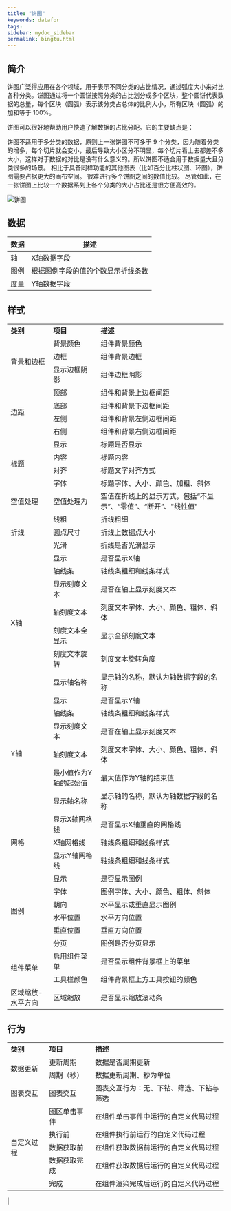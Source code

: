 ```yaml
---
title: "饼图"
keywords: datafor
tags:
sidebar: mydoc_sidebar
permalink: bingtu.html
---
```



## 简介

饼图广泛得应用在各个领域，用于表示不同分类的占比情况，通过弧度大小来对比各种分类。饼图通过将一个圆饼按照分类的占比划分成多个区块，整个圆饼代表数据的总量，每个区块（圆弧）表示该分类占总体的比例大小，所有区块（圆弧）的加和等于 100%。

饼图可以很好地帮助用户快速了解数据的占比分配。它的主要缺点是：

饼图不适用于多分类的数据，原则上一张饼图不可多于 9 个分类，因为随着分类的增多，每个切片就会变小，最后导致大小区分不明显，每个切片看上去都差不多大小，这样对于数据的对比是没有什么意义的。所以饼图不适合用于数据量大且分类很多的场景。
相比于具备同样功能的其他图表（比如百分比柱状图、环图），饼图需要占据更大的画布空间。
很难进行多个饼图之间的数值比较。
尽管如此，在一张饼图上比较一个数据系列上各个分类的大小占比还是很方便高效的。

![饼图](https://dataforhelp.github.io/images/shujuzujian/bingtu/1.png)

## 数据
| 数据 | 描述                               |
| ---- | ---------------------------------- |
| 轴   | X轴数据字段                        |
| 图例 | 根据图例字段的值的个数显示折线条数 |
| 度量 | Y轴数据字段                        |
## 样式
<table>
<tr>
    <td><b>类别</b></td>
    <td><b>项目</b></td>
    <td><b>描述</b></td>
</tr>
<tr>
    <td rowspan="3"> 背景和边框
    <td>背景颜色</td>
    <td>组件背景颜色</td>
</tr><tr>
    <td>边框</td>
    <td>组件背景边框</td>
</tr>
<tr>
    <td>显示边框阴影</td>
    <td>组件边框阴影</td>
</tr>
<tr>
    <td rowspan="4"> 边距
    <td>顶部</td>
    <td>组件和背景上边框间距</td>
</tr>
<tr>
    <td>底部</td>
    <td>组件和背景下边框间距</td>
</tr>
<tr>
    <td>左侧</td>
    <td>组件和背景左侧边框间距</td>
</tr>
<tr>
    <td>右侧</td>
    <td>组件和背景右侧边框间距</td>
</tr>
    <tr>
    <td rowspan="4">标题</td>
    <td>显示</td>
    <td>标题是否显示</td>
</tr>
<tr>
    <td>内容</td>
    <td>标题内容</td>
</tr>
<tr>
    <td>对齐</td>
    <td>标题文字对齐方式</td>
</tr>
<tr>
    <td>字体</td>
    <td>标题字体、大小、颜色、加粗、斜体</td>
</tr>
</tr>
    <tr>
    <td>空值处理</td>
    <td>空值处理为</td>
    <td>空值在折线上的显示方式，包括“不显示”、“零值”、“断开”、"线性值"</td>
</tr>
</tr>
    <tr>
    <td rowspan="3">折线</td>
    <td>线粗</td>
    <td>折线粗细</td>
</tr>
<tr>
    <td>圆点尺寸</td>
    <td>折线上数据点大小</td>
</tr>
<tr>
    <td>光滑</td>
    <td>折线是否光滑显示</td>
</tr>
</tr>
    <td rowspan="7">X轴</td>
    <td>显示</td>
    <td>是否显示X轴</td>
</tr>
<tr>
    <td>轴线条</td>
    <td>轴线条粗细和线条样式</td>
</tr>
<tr>
    <td>显示刻度文本</td>
    <td>是否在轴上显示刻度文本</td>
</tr>
<tr>
    <td>轴刻度文本</td>
    <td>刻度文本字体、大小、颜色、粗体、斜体</td>
</tr>
<tr>
    <td>刻度文本全显示</td>
    <td>显示全部刻度文本</td>
</tr>
<tr>
    <td>刻度文本旋转</td>
    <td>刻度文本旋转角度</td>
</tr>
<tr>
    <td>显示轴名称</td>
    <td>显示轴的名称，默认为轴数据字段的名称</td>
</tr>
</tr>
    <td rowspan="6">Y轴</td>
    <td>显示</td>
    <td>是否显示Y轴</td>
</tr>
<tr>
    <td>轴线条</td>
    <td>轴线条粗细和线条样式</td>
</tr>
<tr>
    <td>显示刻度文本</td>
    <td>是否在轴上显示刻度文本</td>
</tr>
<tr>
    <td>轴刻度文本</td>
    <td>刻度文本字体、大小、颜色、粗体、斜体</td>
</tr>
<tr>
    <td>最小值作为Y轴的起始值</td>
    <td>最大值作为Y轴的结束值</td>
</tr>
<tr>
    <td>显示轴名称</td>
    <td>显示轴的名称，默认为轴数据字段的名称</td>
</tr>
</tr>
    <td rowspan="3">网格</td>
    <td>显示X轴网格线</td>
    <td>是否显示X轴垂直的网格线</td>
</tr>
<tr>
    <td>X轴网格线</td>
    <td>轴线条粗细和线条样式</td>
</tr>
<tr>
    <td>显示Y轴网格线</td>
    <td>轴线条粗细和线条样式</td>
</tr>
</tr>
    <td rowspan="6">图例</td>
    <td>显示</td>
    <td>是否显示图例</td>
</tr>
<tr>
    <td>字体</td>
    <td>图例字体、大小、颜色、粗体、斜体</td>
</tr>
<tr>
    <td>朝向</td>
    <td>水平显示或垂直显示图例</td>
</tr>
<tr>
    <td>水平位置</td>
    <td>水平方向位置</td>
</tr>
<tr>
    <td>垂直位置</td>
    <td>垂直方向位置</td>
</tr>
<tr>
    <td>分页</td>
    <td>图例是否分页显示</td>
</tr>
</tr>
    <td rowspan="2">组件菜单</td>
    <td>启用组件菜单</td>
    <td>是否显示组件背景框上的菜单</td>
</tr>
</tr>
    <td>工具栏颜色</td>
    <td>组件背景框上方工具按钮的颜色</td>
</tr>
</tr>
    <td>区域缩放-水平方向</td>
    <td>区域缩放</td>
    <td>是否显示缩放滚动条</td>
</tr>
</table>

## 行为

<table>
<tr>
    <td><b>类别</b></td>
    <td><b>项目</b></td>
    <td><b>描述</b></td>
</tr>
<tr>
    <td rowspan="2"> 数据更新</td>
    <td>更新周期</td>
    <td>数据是否周期更新</td>
</tr>
<tr>
    <td>周期（秒）</td>
    <td>数据更新周期、秒为单位</td>
</tr> 
<tr>
    <td>图表交互</td>
    <td>图表交互</td>
    <td>图表交互行为：无、下钻、筛选、下钻与筛选</td>
</tr> 
<tr>
    <td rowspan="5"> 自定义过程</td>
    <td>图区单击事件</td>
    <td>在组件单击事件中运行的自定义代码过程</td>
</tr>
<tr>
    <td>执行前</td>
    <td>在组件执行前运行的自定义代码过程</td>
</tr> 
<tr>
    <td>数据获取前</td>
    <td>在组件获取数据前运行的自定义代码过程</td>
</tr> 
<tr>
    <td>数据获取完成</td>
    <td>在组件获取数据后运行的自定义代码过程</td>
</tr> 
<tr>
    <td>完成</td>
    <td>在组件渲染完成后运行的自定义代码过程</td>
</tr> 
</table>                                   |




